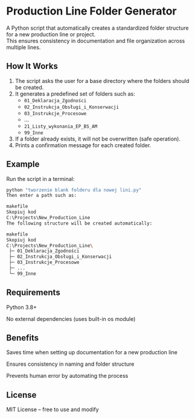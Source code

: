 # Production Line Folder Generator

A Python script that automatically creates a standardized folder structure for a new production line or project.  
This ensures consistency in documentation and file organization across multiple lines.

## How It Works
1. The script asks the user for a base directory where the folders should be created.
2. It generates a predefined set of folders such as:
   - `01_Deklaracja_Zgodności`
   - `02_Instrukcja_Obsługi_i_Konserwacji`
   - `03_Instrukcje_Procesowe`
   - ...
   - `21_Listy_wykonania_EP_BS_AM`
   - `99_Inne`
3. If a folder already exists, it will not be overwritten (safe operation).
4. Prints a confirmation message for each created folder.

## Example
Run the script in a terminal:
```bash
python "tworzenie blank folderu dla nowej lini.py"
Then enter a path such as:

makefile
Skopiuj kod
C:\Projects\New_Production_Line
The following structure will be created automatically:

makefile
Skopiuj kod
C:\Projects\New_Production_Line\
 ├─ 01_Deklaracja_Zgodności
 ├─ 02_Instrukcja_Obsługi_i_Konserwacji
 ├─ 03_Instrukcje_Procesowe
 ├─ ...
 └─ 99_Inne
```
## Requirements
Python 3.8+

No external dependencies (uses built-in os module)

## Benefits
Saves time when setting up documentation for a new production line

Ensures consistency in naming and folder structure

Prevents human error by automating the process

## License
MIT License – free to use and modify
